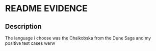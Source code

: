 # README EVIDENCE
## Description
The language i choose was the Chalkobska from the Dune Saga and my positive test cases werw
